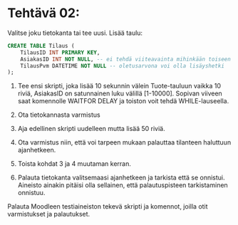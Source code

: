 # Tehtävä 02:

Valitse joku tietokanta tai tee uusi. Lisää taulu:

```sql
CREATE TABLE Tilaus (
    TilausID INT PRIMARY KEY,
    AsiakasID INT NOT NULL, -- ei tehdä viiteavainta mihinkään toiseen tauluun
    TilausPvm DATETIME NOT NULL -- oletusarvona voi olla lisäyshetki
);
```

1. Tee ensi skripti, joka lisää 10 sekunnin välein Tuote-tauluun vaikka 10 riviä, AsiakasID on satunnainen luku välillä [1-10000]. Sopivan viiveen saat komennolle WAITFOR DELAY ja toiston voit tehdä WHILE-lauseella.

2. Ota tietokannasta varmistus

3. Aja edellinen skripti uudelleen mutta lisää 50 riviä.

3. Ota varmistus niin, että voi tarpeen mukaan palauttaa tilanteen haluttuun ajanhetkeen.

4. Toista kohdat 3 ja 4 muutaman kerran.

5. Palauta tietokanta valitsemaasi ajanhetkeen ja tarkista että se onnistui. Aineisto ainakin pitäisi olla sellainen, että palautuspisteen tarkistaminen onnistuu.


Palauta Moodleen testiaineiston tekevä skripti ja komennot, joilla otit varmistukset ja palautukset.





<!-- 
- Tutustu Windows Performance Monitor:iin eli suomeksi Suorituskyvyn valvonta.

- Windows 10:ssa esimerkiksi, löydät Performance Monitor:in valitsemalla:
- Hiiren oikealla Computer Management eli Tietokoneen hallinta
- Avaa Performance eli Suorituskyky
- Ja valitse Performance Monitor eli Suorituskyvyn valvonta
- Tutustu millaisia kaikenlaisia laskureita löytyy SQL Server:ille. Niitä pääsee tarkastelemaan klikkaamalla + painonappulaa, alla olevan kuvan mukaisesesti:<br>

![](Kuva_T02_01.PNG)<br>
Kuva 1. Windows 10 Performance Monitor Counters.<br>

- Löytyykö seuraavanlaiset laskurit?
- Suositeltavat laskurit, joita kannattaa seurata ylläpidon säännöllisesti ovat:
    - SQL Server Databases: Transactions/sec
- Millaisia tuloksia saat?
- [Tutustu sitä esittelevään sivuun Microsoft:illa](https://learn.microsoft.com/en-us/sql/relational-databases/performance-monitor/sql-server-databases-object?view=sql-server-ver16)
- Tutustu myös 
    - Sql Server Buffer Manager -> Buffer Cache Hit Ratio:oon
- Millaisia tuloksia saat koneellasi?
- [Millaisia ohjeita Microsoft antaa tästä laskurista?](https://learn.microsoft.com/en-us/sql/relational-databases/performance-monitor/sql-server-buffer-manager-object?view=sql-server-ver16) -->



